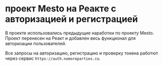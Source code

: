 # проект Mesto на Реакте с авторизацией и регистрацией

В проекте использовались предыдущие наработки по проекту Mesto. Проект перенесен на Реакт и добавлен весь функционал для авторизации пользователей.

Все запросы на авторизацию, регистрацию и проверку токена работют через сервис `https://auth.nomoreparties.co`.
